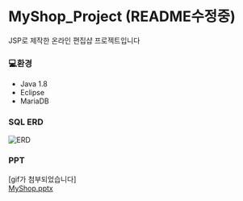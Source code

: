 # MyShop_Project (README수정중)
JSP로 제작한 온라인 편집샵 프로젝트입니다



### 💻환경

- Java 1.8
- Eclipse
- MariaDB

### SQL ERD

![ERD](https://user-images.githubusercontent.com/56217725/126041973-aa9c4e13-9209-4da9-80d7-76c957445069.png)

### PPT
[gif가 첨부되었습니다]<br>
[MyShop.pptx](https://github.com/codingdobby/Funding_Shop/files/6834386/MyShop.pptx)

